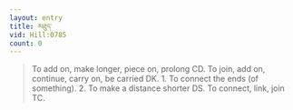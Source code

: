 ```yaml
---
layout: entry
title: མཐུད་
vid: Hill:0785
count: 0
---
```

> To add on, make longer, piece on, prolong CD\. To join, add on, continue, carry on, be carried DK\. 1\. To connect the ends (of something)\. 2\. To make a distance shorter DS\. To connect, link, join TC\.


